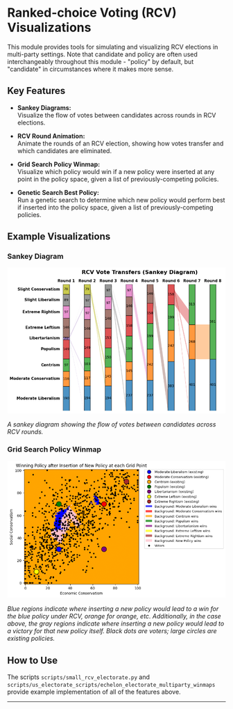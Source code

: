 # Ranked-choice Voting (RCV) Visualizations

This module provides tools for simulating and visualizing RCV elections in multi-party settings. Note that candidate and policy are often used interchangeably throughout this module - "policy" by default, but "candidate" in circumstances where it makes more sense.

## Key Features

- **Sankey Diagrams:**  
  Visualize the flow of votes between candidates across rounds in RCV elections.

- **RCV Round Animation:**  
  Animate the rounds of an RCV election, showing how votes transfer and which candidates are eliminated.

- **Grid Search Policy Winmap:**  
  Visualize which policy would win if a new policy were inserted at any point in the policy space, given a list of previously-competing policies.

- **Genetic Search Best Policy:**  
  Run a genetic search to determine which new policy would perform best if inserted into the policy space, given a list of previously-competing policies.

## Example Visualizations

### Sankey Diagram

![Sankey Example](gallery/echelon_electorate_rcv_sankey.png)

*A sankey diagram showing the flow of votes between candidates across RCV rounds.*

### Grid Search Policy Winmap

![Grid Winmap Example](gallery/echelon_electorate_rcv_winmap.png)

*Blue regions indicate where inserting a new policy would lead to a win for the blue policy under RCV, orange for orange, etc. Additionally, in the case above, the gray regions indicate where inserting a new policy would lead to a victory for that new policy itself. Black dots are voters; large circles are existing policies.*

## How to Use

The scripts `scripts/small_rcv_electorate.py` and `scripts/us_electorate_scripts/echelon_electorate_multiparty_winmaps` provide example implementation of all of the features above.

---
